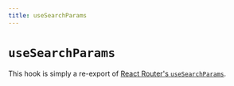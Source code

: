 ```yaml
---
title: useSearchParams
---
```


# `useSearchParams`

<docs-info>This hook is simply a re-export of [React Router's `useSearchParams`][rr-usesearchparams].</docs-info>

[rr-usesearchparams]: https://reactrouter.com/hooks/use-search-params
